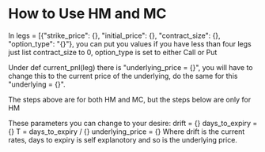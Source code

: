 # How to Use HM and MC

In legs = [{"strike_price": {}, "initial_price": {}, "contract_size": {}, "option_type": "{}"}, you can put you values if you have less than four legs just list contract_size to 0, option_type is set to either Call or Put

Under def current_pnl(leg) there is "underlying_price = {}", you will have to change this to the current price of the underlying, do the same for this "underlying = {}".

The steps above are for both HM and MC, but the steps below are only for HM

These parameters you can change to your desire: drift = {}
                                                days_to_expiry = {}
                                                T = days_to_expiry / {}
                                                underlying_price = {}
Where drift is the current rates, days to expiry is self explanotory and so is the underlying price. 


  
  
